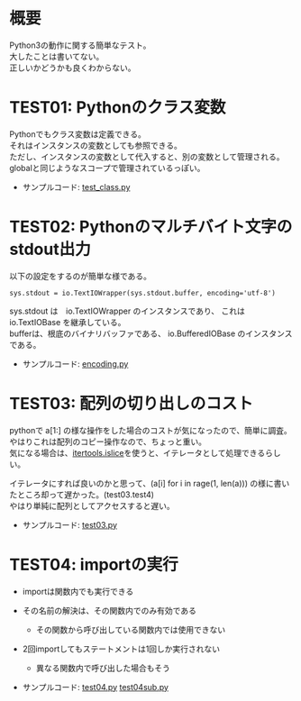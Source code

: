 # 概要
Python3の動作に関する簡単なテスト。  
大したことは書いてない。  
正しいかどうかも良くわからない。  

# TEST01: Pythonのクラス変数
Pythonでもクラス変数は定義できる。  
それはインスタンスの変数としても参照できる。  
ただし、インスタンスの変数として代入すると、別の変数として管理される。  
globalと同じようなスコープで管理されているっぽい。  

+ サンプルコード: [test_class.py](test_class.py)

# TEST02: Pythonのマルチバイト文字のstdout出力
以下の設定をするのが簡単な様である。
```
sys.stdout = io.TextIOWrapper(sys.stdout.buffer, encoding='utf-8')
```

sys.stdout は　io.TextIOWrapper のインスタンスであり、
これは io.TextIOBase を継承している。  
bufferは、根底のバイナリバッファである、 io.BufferedIOBase のインスタンスである。  

+ サンプルコード: [encoding.py](encoding.py)



# <a name="TEST03">TEST03: 配列の切り出しのコスト
pythonで a[1:] の様な操作をした場合のコストが気になったので、簡単に調査。  
やはりこれは配列のコピー操作なので、ちょっと重い。  
気になる場合は、[itertools.islice](https://docs.python.jp/3/library/itertools.html#itertools.islice)を使うと、イテレータとして処理できるらしい。  

イテレータにすれば良いのかと思って、(a[i] for i in rage(1, len(a))) の様に書いたところ却って遅かった。(test03.test4)  
やはり単純に配列としてアクセスすると遅い。  

+ サンプルコード: [test03.py](test03.py)




# <a name="TEST04">TEST04: importの実行
+ importは関数内でも実行できる
+ その名前の解決は、その関数内でのみ有効である
  + その関数から呼び出している関数内では使用できない
+ 2回importしてもステートメントは1回しか実行されない
  + 異なる関数内で呼び出した場合もそう
 
+ サンプルコード: [test04.py](test04.py) [test04sub.py](test04sub.py)

